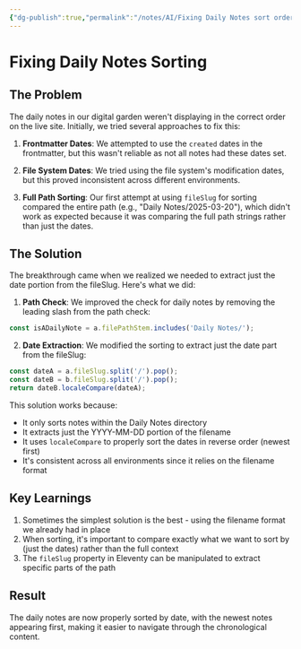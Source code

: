 ```yaml
---
{"dg-publish":true,"permalink":"/notes/AI/Fixing Daily Notes sort order with AI","tags":["note"],"dg-path":"AI/Fixing Daily Notes sort order with AI"}
---
```


# Fixing Daily Notes Sorting

## The Problem
The daily notes in our digital garden weren't displaying in the correct order on the live site. Initially, we tried several approaches to fix this:

1. **Frontmatter Dates**: We attempted to use the `created` dates in the frontmatter, but this wasn't reliable as not all notes had these dates set.

2. **File System Dates**: We tried using the file system's modification dates, but this proved inconsistent across different environments.

3. **Full Path Sorting**: Our first attempt at using `fileSlug` for sorting compared the entire path (e.g., "Daily Notes/2025-03-20"), which didn't work as expected because it was comparing the full path strings rather than just the dates.

## The Solution
The breakthrough came when we realized we needed to extract just the date portion from the fileSlug. Here's what we did:

1. **Path Check**: We improved the check for daily notes by removing the leading slash from the path check:
```javascript
const isADailyNote = a.filePathStem.includes('Daily Notes/');
```

2. **Date Extraction**: We modified the sorting to extract just the date part from the fileSlug:
```javascript
const dateA = a.fileSlug.split('/').pop();
const dateB = b.fileSlug.split('/').pop();
return dateB.localeCompare(dateA);
```

This solution works because:
- It only sorts notes within the Daily Notes directory
- It extracts just the YYYY-MM-DD portion of the filename
- It uses `localeCompare` to properly sort the dates in reverse order (newest first)
- It's consistent across all environments since it relies on the filename format

## Key Learnings
1. Sometimes the simplest solution is the best - using the filename format we already had in place
2. When sorting, it's important to compare exactly what we want to sort by (just the dates) rather than the full context
3. The `fileSlug` property in Eleventy can be manipulated to extract specific parts of the path

## Result
The daily notes are now properly sorted by date, with the newest notes appearing first, making it easier to navigate through the chronological content. 